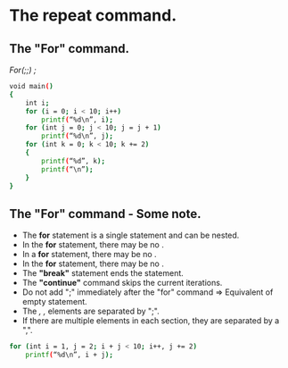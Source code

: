 # The repeat command.
## The "For" command.
 *For(<star>;<Repeat condition>;<jump>)*
    *<command>;*
``` sh
void main()
{
    int i;
    for (i = 0; i < 10; i++)
        printf(“%d\n”, i);
    for (int j = 0; j < 10; j = j + 1)
        printf(“%d\n”, j);
    for (int k = 0; k < 10; k += 2)
    {
        printf(“%d”, k);
        printf(“\n”);
    }
}
```
## The "For" command - Some note.
- The **for** statement is a single statement and can be nested.
- In the **for** statement, there may be no <Start>.
- In a **for** statement, there may be no <jump>.
- In the **for** statement, there may be no <Repeat condition>.
- The **"break"** statement ends the statement.
- The **"continue"** command skips the current iterations.
- Do not add ";" immediately after the "for" command => Equivalent of empty statement.
- The _<Start>, <Repeat condition>, <Jump>_ elements are separated by ";".
- If there are multiple elements in each section, they are separated by a ",".
```sh
for (int i = 1, j = 2; i + j < 10; i++, j += 2)
    printf(“%d\n”, i + j);
```
